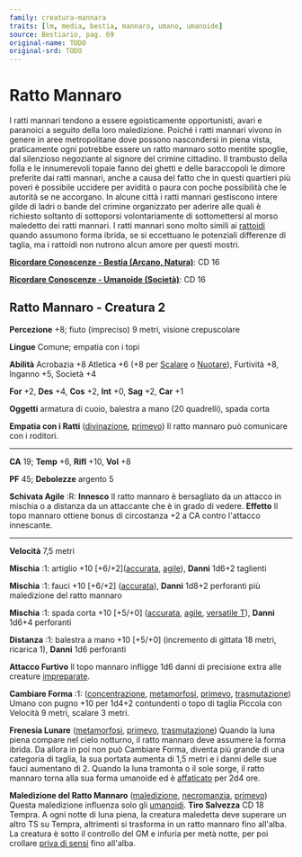 ```yaml
---
family: creatura-mannara
traits: [lm, media, bestia, mannaro, umano, umanoide]
source: Bestiario, pag. 69
original-name: TODO
original-srd: TODO
---
```


# Ratto Mannaro

I ratti mannari tendono a essere egoisticamente opportunisti, avari e paranoici
a seguito della loro maledizione. Poiché i ratti mannari vivono in genere in
aree metropolitane dove possono nascondersi in piena vista, praticamente ogni
potrebbe essere un ratto mannaro sotto mentite spoglie, dal silenzioso
negoziante al signore del crimine cittadino. Il trambusto della folla e le
innumerevoli topaie fanno dei ghetti e delle baraccopoli le dimore preferite dai
ratti mannari, anche a causa del fatto che in questi quartieri più poveri è
possibile uccidere per avidità o paura con poche possibilità che le autorità se
ne accorgano. In alcune città i ratti mannari gestiscono intere gilde di ladri o
bande del crimine organizzato per aderire alle quali è richiesto soltanto di
sottoporsi volontariamente di sottomettersi al morso maledetto dei ratti
mannari. I ratti mannari sono molto simili ai [rattoidi](/tratti/rattoide)
quando assumono forma ibrida, se si eccettuano le potenziali differenze di
taglia, ma i rattoidi non nutrono alcun amore per questi mostri.

**[Ricordare Conoscenze - Bestia (Arcano, Natura)](/azioni/abilita/ricordare-conoscenze)**:
CD 16

**[Ricordare Conoscenze - Umanoide (Società)](/azioni/abilita/ricordare-conoscenze)**:
CD 16

## Ratto Mannaro - Creatura 2

**Percezione** +8; fiuto (impreciso) 9 metri, visione crepuscolare

**Lingue** Comune; empatia con i topi

**Abilità** Acrobazia +8 Atletica +6 (+8 per [Scalare](/azioni/abilita/scalare)
o [Nuotare](/azioni/abilita/nuotare)), Furtività +8, Inganno +5, Società +4

**For** +2, **Des** +4, **Cos** +2, **Int** +0, **Sag** +2, **Car** +1

**Oggetti** armatura di cuoio, balestra a mano (20 quadrelli), spada corta

**Empatia con i Ratti** ([divinazione](/tratti/divinazione),
[primevo](/tratti/primevo)) Il ratto mannaro può comunicare con i roditori.

---

**CA** 19; **Temp** +6, **Rifl** +10, **Vol** +8

**PF** 45; **Debolezze** argento 5

**Schivata Agile** :R: **Innesco** Il ratto mannaro è bersagliato da un attacco
in mischia o a distanza da un attaccante che è in grado di vedere. **Effetto**
Il topo mannaro ottiene bonus di circostanza +2 a CA contro l'attacco
innescante.

---

**Velocità** 7,5 metri

**Mischia** :1: artiglio +10 \[+6/+2]\([accurata](/tratti/accurata),
[agile](/tratti/agile)), **Danni** 1d6+2 taglienti

**Mischia** :1: fauci +10 \[+6/+2] ([accurata](/tratti/accurata)), **Danni**
1d8+2 perforanti più maledizione del ratto mannaro

**Mischia** :1: spada corta +10 \[+5/+0] ([accurata](/tratti/accurata),
[agile](/tratti/agile), [versatile T](/tratti/versatile)), **Danni** 1d6+4
perforanti

**Distanza** :1: balestra a mano +10 \[+5/+0] (incremento di gittata 18 metri,
ricarica 1), **Danni** 1d6 perforanti

**Attacco Furtivo** Il topo mannaro infligge 1d6 danni di precisione extra alle
creature [impreparate](/condizioni/impreparato).

**Cambiare Forma** :1: ([concentrazione](/tratti/concentrazione),
[metamorfosi](/tratti/metamorfosi), [primevo](/tratti/primevo),
[trasmutazione](/tratti/trasmutazione)) Umano con pugno +10 per 1d4+2
contundenti o topo di taglia Piccola con Velocità 9 metri, scalare 3 metri.

**Frenesia Lunare** ([metamorfosi](/tratti/metamorfosi),
[primevo](/tratti/primevo), [trasmutazione](/tratti/trasmutazione)) Quando la
luna piena compare nel cielo notturno, il ratto mannaro deve assumere la forma
ibrida. Da allora in poi non può Cambiare Forma, diventa più grande di una
categoria di taglia, la sua portata aumenta di 1,5 metri e i danni delle sue
fauci aumentano di 2. Quando la luna tramonta o il sole sorge, il ratto mannaro
torna alla sua forma umanoide ed è [affaticato](/condizioni/affaticato) per 2d4
ore.

**Maledizione del Ratto Mannaro** ([maledizione](/tratti/maledizione),
[necromanzia](/tratti/necromanzia), [primevo](/tratti/primevo)) Questa
maledizione influenza solo gli [umanoidi](/tratti/umanoide). **Tiro Salvezza**
CD 18 Tempra. A ogni notte di luna piena, la creatura maledetta deve superare un
altro TS su Tempra, altrimenti si trasforma in un ratto mannaro fino all'alba.
La creatura è sotto il controllo del GM e infuria per metà notte, per poi
crollare [priva di sensi](/condizioni/privo-di-sensi) fino all'alba.
